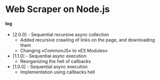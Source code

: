 # Web Scraper on Node.js

#### log
* [2.0.0] - Sequential recursive async collection  
    * Added recursive crawling of links on the page, and downloading them
    * Changing «CommonJS» to «ES Modules»
* [1.1.0] - Sequential async execution  
    * Reorganizing the hell of callbacks
* [1.0.0] - Sequential async execution  
    * Implementation using callbacks hell